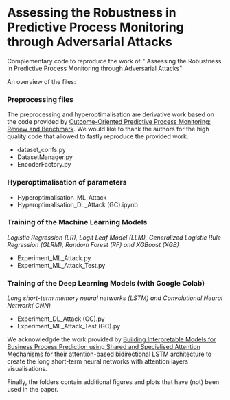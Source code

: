 # Assessing the Robustness in Predictive Process Monitoring through Adversarial Attacks

Complementary code to reproduce the work of " Assessing the Robustness in Predictive Process Monitoring through Adversarial Attacks"

An overview of the files:

### Preprocessing files 

The preprocessing and hyperoptimalisation are derivative work based on the code provided by [Outcome-Oriented Predictive Process Monitoring: Review and Benchmark](https://github.com/irhete/predictive-monitoring-benchmark).
We would like to thank the authors for the high quality code that allowed to fastly reproduce the provided work.
- dataset_confs.py
- DatasetManager.py
- EncoderFactory.py

### Hyperoptimalisation of parameters
- Hyperoptimalisation_ML_Attack
- Hyperoptimalisation_DL_Attack (GC).ipynb

### Training of the Machine Learning Models
*Logistic Regression (LR), Logit Leaf Model (LLM), Generalized Logistic Rule Regression (GLRM), Random Forest (RF) and XGBoost (XGB)*
- Experiment_ML_Attack.py
- Experiment_ML_Attack_Test.py

### Training of the Deep Learning Models (with Google Colab)
*Long short-term memory neural networks (LSTM) and Convolutional Neural Network( CNN)*
- Experiment_DL_Attack (GC).py
- Experiment_ML_Attack_Test (GC).py

We acknowledgde the work provided by [Building Interpretable Models for Business Process Prediction using Shared and Specialised Attention Mechanisms](https://github.com/ZhipengHe/Shared-and-Specialised-Attention-based-Interpretable-Models) for their attention-based bidirectional LSTM architecture to create the long short-term neural networks with attention layers visualisations.

Finally, the folders contain additional figures and plots that have (not) been used in the paper.
